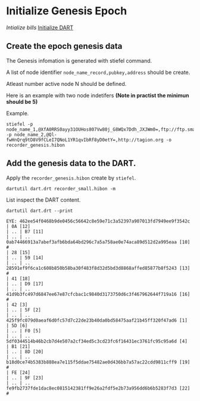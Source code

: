 # Initialize Genesis Epoch

*Intialize bills* [Initialize DART](/documents/network_setup/initialize_dart.md)

## Create the epoch genesis data
The Genesis infomation is generated with stiefel command.

A list of node identifier `node_name_record,pubkey,address` should be create.

Atleast number active node N should be defined.

Here is an example with two node indetifers **(Note in practist the minimun should be 5)**

Example.
```
stiefel -p node_name_1,@XfA0RRS0ayy31OUHos807Vw80j_G8WQx7Ddh_JXJWm0=,ftp://ftp.smart.com -p node_name_2,@Ql-fwHnQrq9tD8V9fCLeI7QNoL1YR1qvIbRf8yD0etY=,http://tagion.org -o recorder_genesis.hibon
````

## Add the genesis data to the DART.

Apply the `recorder_genesis.hibon` create by `stiefel`.
```
dartutil dart.drt recorder_small.hibon -m
```

List inspect the DART content.

```
dartutil dart.drt --print

EYE: 462ee54f0468b9de0456c56642c8e59e71c3a52397a907013fd7949ee9f3542c
| 0A [12]
| .. | B7 [11]
| .. | .. 0ab74466913a7abef3afb6bda64bd296c7a5a758ae0e74aca89d512d2a995eaa [10] #
| 28 [15]
| .. | 59 [14]
| .. | .. 28591ef9f6ca1c608b850b58ba30f483f8d32d5bd3d8868affed85877b8f5243 [13] #
| 41 [18]
| .. | D9 [17]
| .. | .. 41d9b3fc497d6847ee67e87cfcbac1c9840d3173750d6c3f467962644f719a16 [16] #
| 42 [3]
| .. | 5F [2]
| .. | .. 425f9fc079d0aeaf6d0fc57d7c22de23b40da0bd58475aaf21b45ff320f47ad6 [1]
| 5D [6]
| .. | F0 [5]
| .. | .. 5df0344514b46b2cb7d4e507a2cf34ed5c3cd23fc6f16431ec3761fc95c95a6d [4]
| B1 [21]
| .. | 8D [20]
| .. | .. b18d0ce74b5383b888ea7e115f5ddae75482ae0d436bb7a57ac22cdd9811cff9 [19] #
| FE [24]
| .. | 9F [23]
| .. | .. fe9fb2737fde1dac8ec0815142381ff9e26a2fdf5e2b73a956dd6b6b5283f7d3 [22] #
```

